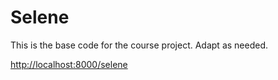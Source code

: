 # Selene
This is the base code for the course project. Adapt as needed.

[http://localhost:8000/selene](http://localhost:8000/selene)
